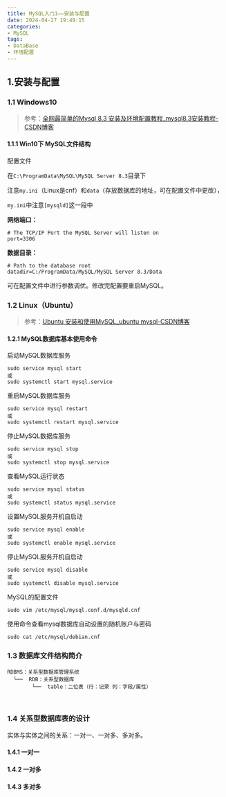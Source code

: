 ```yaml
---
title: MySQL入门1——安装与配置
date: 2024-04-27 19:49:15
categories:
- MySQL
tags:
- DataBase
- 环境配置
---
```


<meta name="referrer" content="no-referrer" />

<!-- toc -->

## 1.安装与配置

### 1.1 Windows10

> 参考：[全网最简单的Mysql 8.3 安装及环境配置教程_mysql8.3安装教程-CSDN博客](https://blog.csdn.net/qq_53153755/article/details/136964335)

#### 1.1.1 Win10下 MySQL文件结构

配置文件

在`C:\ProgramData\MySQL\MySQL Server 8.3`目录下

注意`my.ini`（Linux是cnf）和`data`（存放数据库的地址，可在配置文件中更改），

`my.ini`中注意`[mysqld]`这一段中

**网络端口：**

```
# The TCP/IP Port the MySQL Server will listen on
port=3306
```

**数据目录：**

```
# Path to the database root
datadir=C:/ProgramData/MySQL/MySQL Server 8.3/Data
```

可在配置文件中进行参数调优。修改完配置要重启MySQL。

### 1.2 Linux（Ubuntu）

> 参考：[Ubuntu 安装和使用MySQL_ubuntu mysql-CSDN博客](https://blog.csdn.net/hwx865/article/details/90287715)

#### 1.2.1 MySQL数据库基本使用命令

启动MySQL数据库服务

```
sudo service mysql start
或
sudo systemctl start mysql.service
```

重启MySQL数据库服务

```
sudo service mysql restart
或
sudo systemctl restart mysql.service
```

停止MySQL数据库服务

```
sudo service mysql stop
或
sudo systemctl stop mysql.service
```

查看MySQL运行状态

```
sudo service mysql status
或
sudo systemctl status mysql.service
```

设置MySQL服务开机自启动

```
sudo service mysql enable
或
sudo systemctl enable mysql.service
```

停止MySQL服务开机自启动

```
sudo service mysql disable
或
sudo systemctl disable mysql.service
```

MySQL的配置文件

```
sudo vim /etc/mysql/mysql.conf.d/mysqld.cnf
```

使用命令查看mysql数据库自动设置的随机账户与密码

```
sudo cat /etc/mysql/debian.cnf
```

### 1.3 数据库文件结构简介

```
RDBMS：关系型数据库管理系统
  └──  RDB：关系型数据库
        └──  table：二位表（行：记录 列：字段/属性）
```

​       

### 1.4 关系型数据库表的设计

实体与实体之间的关系：一对一、一对多、多对多。

#### 1.4.1 一对一

#### 1.4.2 一对多

#### 1.4.3 多对多


